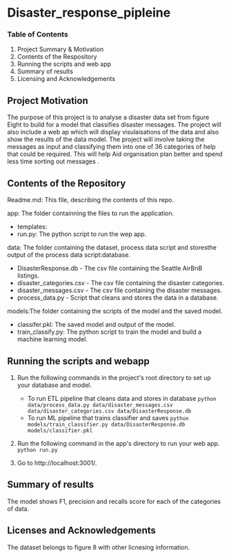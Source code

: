 # Disaster_response_pipleine


### Table of Contents

1. Project Summary & Motivation
2. Contents of the Respository 
3. Running the scripts and web app
4. Summary of results
5. Licensing and Acknowledgements

## Project Motivation

The purpose of this project is to analyse a disaster data set from figure Eight to build for a model that classifies disaster messages. The project will also include a web ap which will display visulaisations of the data and also show the results of the data model. The project will involve taking the messages as input and classifying them into one of 36 categories of help that could be required. This will help Aid organisation plan better and spend less time sorting out messages .


## Contents of the Repository

Readme.md:  This file, describing the contents of this repo.

app: The folder containning the files to run the application.
 * templates:
 * run.py: The python script to run the wep app.
 
data: The folder containing the dataset, process data script and storesthe output of the process data script:database. 
 * DisasterResponse.db - The csv file containing the Seattle AirBnB listings.
 * disaster_categories.csv - The csv file containing the disaster categories.
 * disaster_messages.csv - The csv file containing the disaster messages.
 * process_data.py - Script that cleans and stores the data in a database.

models:The folder containing the scripts of the model and the saved model.
 * classifer.pkl: The saved model and output of the  model.
 * train_classify.py: The python script to train the model and build a machine learning model.

## Running the scripts and webapp

1. Run the following commands in the project's root directory to set up your database and model.

    - To run ETL pipeline that cleans data and stores in database
        `python data/process_data.py data/disaster_messages.csv data/disaster_categories.csv data/DisasterResponse.db`
    - To run ML pipeline that trains classifier and saves
        `python models/train_classifier.py data/DisasterResponse.db models/classifier.pkl`

2. Run the following command in the app's directory to run your web app.
    `python run.py`

3. Go to http://localhost:3001/.

## Summary of results

The model shows F1, precision and recalls score for each of the categories of data.

## Licenses and Acknowledgements

The dataset belongs to figure 8 with other licnesing information. 
